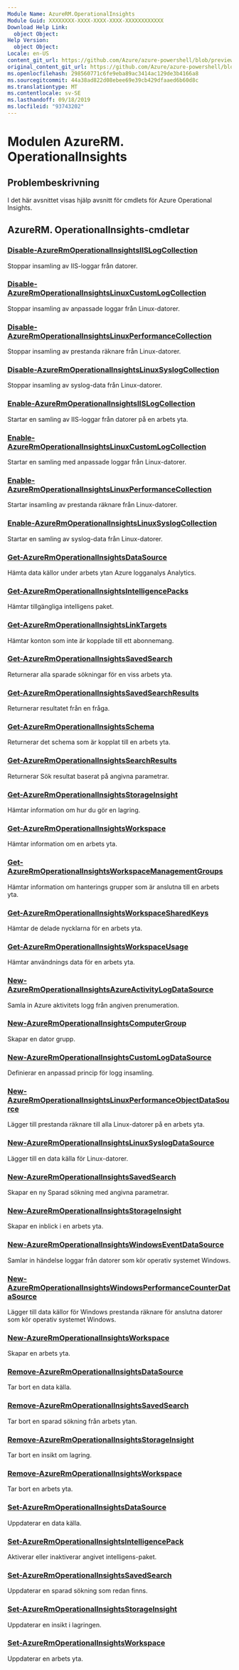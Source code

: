 ```yaml
---
Module Name: AzureRM.OperationalInsights
Module Guid: XXXXXXXX-XXXX-XXXX-XXXX-XXXXXXXXXXXX
Download Help Link:
  object Object: 
Help Version:
  object Object: 
Locale: en-US
content_git_url: https://github.com/Azure/azure-powershell/blob/preview/src/ResourceManager/OperationalInsights/Commands.OperationalInsights/help/AzureRM.OperationalInsights.md
original_content_git_url: https://github.com/Azure/azure-powershell/blob/preview/src/ResourceManager/OperationalInsights/Commands.OperationalInsights/help/AzureRM.OperationalInsights.md
ms.openlocfilehash: 298560771c6fe9eba89ac3414ac129de3b4166a8
ms.sourcegitcommit: 44a38ad822d08ebee69e39cb429dfaaed6b60d8c
ms.translationtype: MT
ms.contentlocale: sv-SE
ms.lasthandoff: 09/18/2019
ms.locfileid: "93743202"
---
```

# Modulen AzureRM. OperationalInsights
## Problembeskrivning
I det här avsnittet visas hjälp avsnitt för cmdlets för Azure Operational Insights.

## AzureRM. OperationalInsights-cmdletar
### [Disable-AzureRmOperationalInsightsIISLogCollection](Disable-AzureRmOperationalInsightsIISLogCollection.md)
Stoppar insamling av IIS-loggar från datorer.

### [Disable-AzureRmOperationalInsightsLinuxCustomLogCollection](Disable-AzureRmOperationalInsightsLinuxCustomLogCollection.md)
Stoppar insamling av anpassade loggar från Linux-datorer.

### [Disable-AzureRmOperationalInsightsLinuxPerformanceCollection](Disable-AzureRmOperationalInsightsLinuxPerformanceCollection.md)
Stoppar insamling av prestanda räknare från Linux-datorer.

### [Disable-AzureRmOperationalInsightsLinuxSyslogCollection](Disable-AzureRmOperationalInsightsLinuxSyslogCollection.md)
Stoppar insamling av syslog-data från Linux-datorer.

### [Enable-AzureRmOperationalInsightsIISLogCollection](Enable-AzureRmOperationalInsightsIISLogCollection.md)
Startar en samling av IIS-loggar från datorer på en arbets yta.

### [Enable-AzureRmOperationalInsightsLinuxCustomLogCollection](Enable-AzureRmOperationalInsightsLinuxCustomLogCollection.md)
Startar en samling med anpassade loggar från Linux-datorer.

### [Enable-AzureRmOperationalInsightsLinuxPerformanceCollection](Enable-AzureRmOperationalInsightsLinuxPerformanceCollection.md)
Startar insamling av prestanda räknare från Linux-datorer.

### [Enable-AzureRmOperationalInsightsLinuxSyslogCollection](Enable-AzureRmOperationalInsightsLinuxSyslogCollection.md)
Startar en samling av syslog-data från Linux-datorer.

### [Get-AzureRmOperationalInsightsDataSource](Get-AzureRmOperationalInsightsDataSource.md)
Hämta data källor under arbets ytan Azure logganalys Analytics.

### [Get-AzureRmOperationalInsightsIntelligencePacks](Get-AzureRmOperationalInsightsIntelligencePacks.md)
Hämtar tillgängliga intelligens paket.

### [Get-AzureRmOperationalInsightsLinkTargets](Get-AzureRmOperationalInsightsLinkTargets.md)
Hämtar konton som inte är kopplade till ett abonnemang.

### [Get-AzureRmOperationalInsightsSavedSearch](Get-AzureRmOperationalInsightsSavedSearch.md)
Returnerar alla sparade sökningar för en viss arbets yta.

### [Get-AzureRmOperationalInsightsSavedSearchResults](Get-AzureRmOperationalInsightsSavedSearchResults.md)
Returnerar resultatet från en fråga.

### [Get-AzureRmOperationalInsightsSchema](Get-AzureRmOperationalInsightsSchema.md)
Returnerar det schema som är kopplat till en arbets yta.

### [Get-AzureRmOperationalInsightsSearchResults](Get-AzureRmOperationalInsightsSearchResults.md)
Returnerar Sök resultat baserat på angivna parametrar.

### [Get-AzureRmOperationalInsightsStorageInsight](Get-AzureRmOperationalInsightsStorageInsight.md)
Hämtar information om hur du gör en lagring.

### [Get-AzureRmOperationalInsightsWorkspace](Get-AzureRmOperationalInsightsWorkspace.md)
Hämtar information om en arbets yta.

### [Get-AzureRmOperationalInsightsWorkspaceManagementGroups](Get-AzureRmOperationalInsightsWorkspaceManagementGroups.md)
Hämtar information om hanterings grupper som är anslutna till en arbets yta.

### [Get-AzureRmOperationalInsightsWorkspaceSharedKeys](Get-AzureRmOperationalInsightsWorkspaceSharedKeys.md)
Hämtar de delade nycklarna för en arbets yta.

### [Get-AzureRmOperationalInsightsWorkspaceUsage](Get-AzureRmOperationalInsightsWorkspaceUsage.md)
Hämtar användnings data för en arbets yta.

### [New-AzureRmOperationalInsightsAzureActivityLogDataSource](New-AzureRmOperationalInsightsAzureActivityLogDataSource.md)
Samla in Azure aktivitets logg från angiven prenumeration.

### [New-AzureRmOperationalInsightsComputerGroup](New-AzureRmOperationalInsightsComputerGroup.md)
Skapar en dator grupp.

### [New-AzureRmOperationalInsightsCustomLogDataSource](New-AzureRmOperationalInsightsCustomLogDataSource.md)
Definierar en anpassad princip för logg insamling.

### [New-AzureRmOperationalInsightsLinuxPerformanceObjectDataSource](New-AzureRmOperationalInsightsLinuxPerformanceObjectDataSource.md)
Lägger till prestanda räknare till alla Linux-datorer på en arbets yta.

### [New-AzureRmOperationalInsightsLinuxSyslogDataSource](New-AzureRmOperationalInsightsLinuxSyslogDataSource.md)
Lägger till en data källa för Linux-datorer.

### [New-AzureRmOperationalInsightsSavedSearch](New-AzureRmOperationalInsightsSavedSearch.md)
Skapar en ny Sparad sökning med angivna parametrar.

### [New-AzureRmOperationalInsightsStorageInsight](New-AzureRmOperationalInsightsStorageInsight.md)
Skapar en inblick i en arbets yta.

### [New-AzureRmOperationalInsightsWindowsEventDataSource](New-AzureRmOperationalInsightsWindowsEventDataSource.md)
Samlar in händelse loggar från datorer som kör operativ systemet Windows.

### [New-AzureRmOperationalInsightsWindowsPerformanceCounterDataSource](New-AzureRmOperationalInsightsWindowsPerformanceCounterDataSource.md)
Lägger till data källor för Windows prestanda räknare för anslutna datorer som kör operativ systemet Windows.

### [New-AzureRmOperationalInsightsWorkspace](New-AzureRmOperationalInsightsWorkspace.md)
Skapar en arbets yta.

### [Remove-AzureRmOperationalInsightsDataSource](Remove-AzureRmOperationalInsightsDataSource.md)
Tar bort en data källa.

### [Remove-AzureRmOperationalInsightsSavedSearch](Remove-AzureRmOperationalInsightsSavedSearch.md)
Tar bort en sparad sökning från arbets ytan.

### [Remove-AzureRmOperationalInsightsStorageInsight](Remove-AzureRmOperationalInsightsStorageInsight.md)
Tar bort en insikt om lagring.

### [Remove-AzureRmOperationalInsightsWorkspace](Remove-AzureRmOperationalInsightsWorkspace.md)
Tar bort en arbets yta.

### [Set-AzureRmOperationalInsightsDataSource](Set-AzureRmOperationalInsightsDataSource.md)
Uppdaterar en data källa.

### [Set-AzureRmOperationalInsightsIntelligencePack](Set-AzureRmOperationalInsightsIntelligencePack.md)
Aktiverar eller inaktiverar angivet intelligens-paket.

### [Set-AzureRmOperationalInsightsSavedSearch](Set-AzureRmOperationalInsightsSavedSearch.md)
Uppdaterar en sparad sökning som redan finns.

### [Set-AzureRmOperationalInsightsStorageInsight](Set-AzureRmOperationalInsightsStorageInsight.md)
Uppdaterar en insikt i lagringen.

### [Set-AzureRmOperationalInsightsWorkspace](Set-AzureRmOperationalInsightsWorkspace.md)
Uppdaterar en arbets yta.

